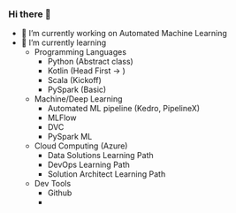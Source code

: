 ### Hi there 👋

- 🔭 I’m currently working on Automated Machine Learning
- 🌱 I’m currently learning  
  - Programming Languages   
    - Python (Abstract class)  
    - Kotlin (Head First -> )  
    - Scala (Kickoff)  
    - PySpark (Basic)  
  - Machine/Deep Learning  
    - Automated ML pipeline (Kedro, PipelineX)  
    - MLFlow  
    - DVC  
    - PySpark ML  
  - Cloud Computing (Azure)  
    - Data Solutions Learning Path  
    - DevOps Learning Path  
    - Solution Architect Learning Path  
  - Dev Tools  
    - Github  
    -    

<!--
**sujitojha1/sujitojha1** is a ✨ _special_ ✨ repository because its `README.md` (this file) appears on your GitHub profile.

Here are some ideas to get you started:

- 🔭 I’m currently working on ...
- 🌱 I’m currently learning ...
- 👯 I’m looking to collaborate on ...
- 🤔 I’m looking for help with ...
- 💬 Ask me about ...
- 📫 How to reach me: ...
- 😄 Pronouns: ...
- ⚡ Fun fact: ...
-->
